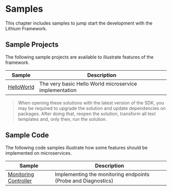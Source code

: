 # Samples

This chapter includes samples to jump start the development with the Lithium Framework.

## Sample Projects

The following sample projects are available to illustrate features of the framework.

| Sample | Description
| - | - |
| [HelloWorld](./_assets/HelloWorld.zip) | The very basic Hello World microservice implementation |

> When opening these solutions with the latest version of the SDK, you may be required to upgrade the solution and update dependencies on packages. After doing that, reopen the solution, transform all text templates and, only then, run the solution.

## Sample Code

The following code samples illustrate how some features should be implemented on microservices.

| Sample | Description |
| - | - |
| [Monitoring Controller](./sample-code-monitoring.md) | Implementing the monitoring endpoints (Probe and Diagnostics)  |